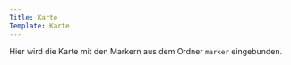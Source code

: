 ```yaml
---
Title: Karte
Template: Karte
---
```


Hier wird die Karte mit den Markern aus dem Ordner `marker` eingebunden.

